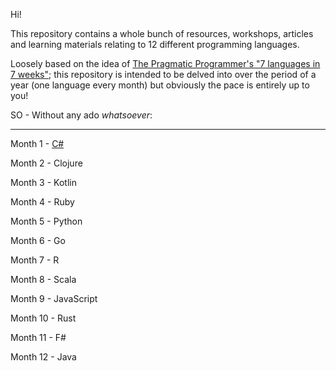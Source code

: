 Hi!

This repository contains a whole bunch of resources, workshops, articles and learning materials relating to 12 different programming languages.  

Loosely based on the idea of [The Pragmatic Programmer's "7 languages in 7 weeks"](https://pragprog.com/book/btlang/seven-languages-in-seven-weeks); this repository is intended to be delved into over the period of a year (one language every month) but obviously the pace is entirely up to you!

SO - Without any ado _whatsoever_:

---

Month 1 - [C#](./c#/README.md)

Month 2 - Clojure

Month 3 - Kotlin

Month 4 - Ruby

Month 5 - Python

Month 6 - Go

Month 7 - R

Month 8 - Scala

Month 9 - JavaScript

Month 10 - Rust

Month 11 - F#

Month 12 - Java